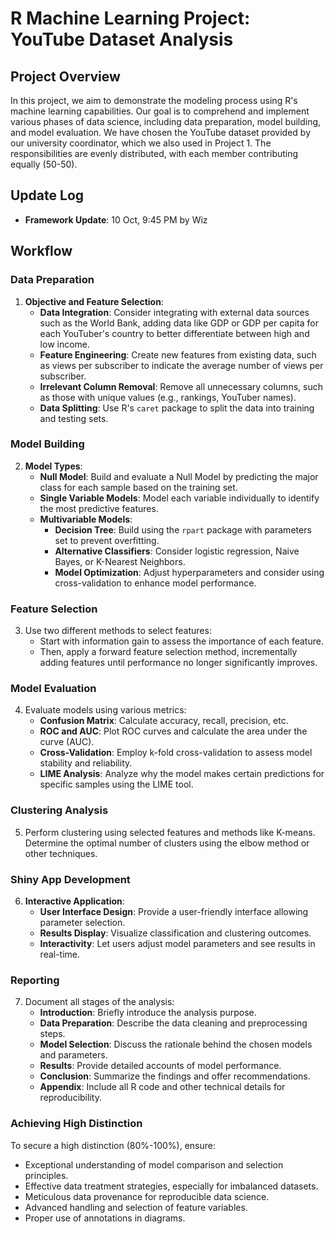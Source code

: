 # R Machine Learning Project: YouTube Dataset Analysis

## Project Overview
In this project, we aim to demonstrate the modeling process using R's machine learning capabilities. Our goal is to comprehend and implement various phases of data science, including data preparation, model building, and model evaluation. We have chosen the YouTube dataset provided by our university coordinator, which we also used in Project 1. The responsibilities are evenly distributed, with each member contributing equally (50-50).

## Update Log
- **Framework Update**: 10 Oct, 9:45 PM by Wiz

## Workflow

### Data Preparation
1. **Objective and Feature Selection**:
   - **Data Integration**: Consider integrating with external data sources such as the World Bank, adding data like GDP or GDP per capita for each YouTuber's country to better differentiate between high and low income.
   - **Feature Engineering**: Create new features from existing data, such as views per subscriber to indicate the average number of views per subscriber.
   - **Irrelevant Column Removal**: Remove all unnecessary columns, such as those with unique values (e.g., rankings, YouTuber names).
   - **Data Splitting**: Use R's `caret` package to split the data into training and testing sets.

### Model Building
2. **Model Types**:
   - **Null Model**: Build and evaluate a Null Model by predicting the major class for each sample based on the training set.
   - **Single Variable Models**: Model each variable individually to identify the most predictive features.
   - **Multivariable Models**:
     - **Decision Tree**: Build using the `rpart` package with parameters set to prevent overfitting.
     - **Alternative Classifiers**: Consider logistic regression, Naive Bayes, or K-Nearest Neighbors.
     - **Model Optimization**: Adjust hyperparameters and consider using cross-validation to enhance model performance.

### Feature Selection
3. Use two different methods to select features:
   - Start with information gain to assess the importance of each feature.
   - Then, apply a forward feature selection method, incrementally adding features until performance no longer significantly improves.

### Model Evaluation
4. Evaluate models using various metrics:
   - **Confusion Matrix**: Calculate accuracy, recall, precision, etc.
   - **ROC and AUC**: Plot ROC curves and calculate the area under the curve (AUC).
   - **Cross-Validation**: Employ k-fold cross-validation to assess model stability and reliability.
   - **LIME Analysis**: Analyze why the model makes certain predictions for specific samples using the LIME tool.

### Clustering Analysis
5. Perform clustering using selected features and methods like K-means. Determine the optimal number of clusters using the elbow method or other techniques.

### Shiny App Development
6. **Interactive Application**:
   - **User Interface Design**: Provide a user-friendly interface allowing parameter selection.
   - **Results Display**: Visualize classification and clustering outcomes.
   - **Interactivity**: Let users adjust model parameters and see results in real-time.

### Reporting
7. Document all stages of the analysis:
   - **Introduction**: Briefly introduce the analysis purpose.
   - **Data Preparation**: Describe the data cleaning and preprocessing steps.
   - **Model Selection**: Discuss the rationale behind the chosen models and parameters.
   - **Results**: Provide detailed accounts of model performance.
   - **Conclusion**: Summarize the findings and offer recommendations.
   - **Appendix**: Include all R code and other technical details for reproducibility.

### Achieving High Distinction
To secure a high distinction (80%-100%), ensure:
   - Exceptional understanding of model comparison and selection principles.
   - Effective data treatment strategies, especially for imbalanced datasets.
   - Meticulous data provenance for reproducible data science.
   - Advanced handling and selection of feature variables.
   - Proper use of annotations in diagrams.
